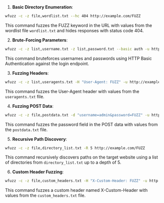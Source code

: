 1. **Basic Directory Enumeration**:
```bash
wfuzz -c -z file,wordlist.txt --hc 404 http://example.com/FUZZ
```
This command fuzzes the FUZZ keyword in the URL with values from the wordlist file `wordlist.txt` and hides responses with status code 404.

2. **Brute-Forcing Parameters**:
```bash
wfuzz -c -z list,username.txt -z list,password.txt --basic auth -u http://example.com/login.php
```
This command bruteforces usernames and passwords using HTTP Basic Authentication against the login endpoint.

3. **Fuzzing Headers**:
```bash
wfuzz -c -z list,useragents.txt -H "User-Agent: FUZZ" -u http://example.com
```
This command fuzzes the User-Agent header with values from the `useragents.txt` file.

4. **Fuzzing POST Data**:
```bash
wfuzz -c -z file,postdata.txt -d "username=admin&password=FUZZ" -u http://example.com/login.php
```
This command fuzzes the password field in the POST data with values from the `postdata.txt` file.

5. **Recursive Path Discovery**:
```bash
wfuzz -c -z file,directory_list.txt -R 5 http://example.com/FUZZ
```
This command recursively discovers paths on the target website using a list of directories from `directory_list.txt` up to a depth of 5.

6. **Custom Header Fuzzing**:
```bash
wfuzz -c -z file,custom_headers.txt -H "X-Custom-Header: FUZZ" -u http://example.com
```
This command fuzzes a custom header named X-Custom-Header with values from the `custom_headers.txt` file.
